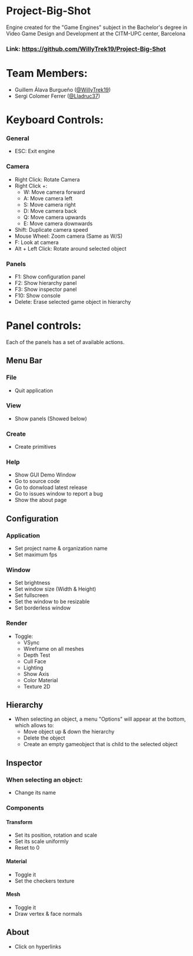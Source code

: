 # Project-Big-Shot
Engine created for the "Game Engines" subject in the Bachelor's degree in Video Game Design and Development at the CITM-UPC center, Barcelona

### Link: https://github.com/WillyTrek19/Project-Big-Shot

# Team Members:
 - Guillem Álava Burgueño ([@WillyTrek19](https://github.com/WillyTrek19))
 - Sergi Colomer Ferrer ([@Lladruc37](https://github.com/Lladruc37))

# Keyboard Controls:
### General
 - ESC: Exit engine
### Camera
 - Right Click: Rotate Camera
 - Right Click +:
   - W: Move camera forward
   - A: Move camera left
   - S: Move camera right
   - D: Move camera back
   - Q: Move camera upwards
   - E: Move camera downwards
 - Shift: Duplicate camera speed
 - Mouse Wheel: Zoom camera (Same as W/S)
 - F: Look at camera
 - Alt + Left Click: Rotate around selected object
### Panels
 - F1: Show configuration panel
 - F2: Show hierarchy panel
 - F3: Show inspector panel
 - F10: Show console
 - Delete: Erase selected game object in hierarchy

# Panel controls:
Each of the panels has a set of available actions.
## Menu Bar
### File
 - Quit application
### View
 - Show panels (Showed below)
### Create
 - Create primitives
### Help
 - Show GUI Demo Window
 - Go to source code
 - Go to donwload latest release
 - Go to issues window to report a bug
 - Show the about page

## Configuration
### Application
 - Set project name & organization name
 - Set maximum fps
### Window
 - Set brightness
 - Set window size (Width & Height)
 - Set fullscreen
 - Set the window to be resizable
 - Set borderless window
### Render
 - Toggle:
   - VSync
   - Wireframe on all meshes
   - Depth Test
   - Cull Face
   - Lighting
   - Show Axis
   - Color Material
   - Texture 2D
## Hierarchy
  - When selecting an object, a menu "Options" will appear at the bottom, which allows to:
    - Move object up & down the hierarchy
    - Delete the object
    - Create an empty gameobject that is child to the selected object
## Inspector
### When selecting an object:
  - Change its name
### Components
#### Transform
  - Set its position, rotation and scale
  - Set its scale uniformly
  - Reset to 0
#### Material
  - Toggle it
  - Set the checkers texture
#### Mesh
  - Toggle it
  - Draw vertex & face normals
## About
  - Click on hyperlinks
